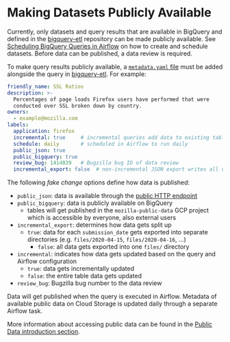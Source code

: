 # Making Datasets Publicly Available

Currently, only datasets and query results that are available in BigQuery and 
defined in the [bigquery-etl][bigquery_etl] repository can be made publicly available. 
See [Scheduling BigQuery Queries in Airflow](../cookbooks/bigquery-airflow.md)
on how to create and schedule datasets. Before data can be published, a data review is
required.

To make query results publicly available, a [`metadata.yaml` file][bigquery_etl_metadata] 
must be added alongside the query in [bigquery-etl][bigquery_etl]. For example:

```yaml
friendly_name: SSL Ratios
description: >-
  Percentages of page loads Firefox users have performed that were 
  conducted over SSL broken down by country.
owners:
  - example@mozilla.com
labels:
  application: firefox
  incremental: true     # incremental queries add data to existing tables
  schedule: daily       # scheduled in Airflow to run daily
  public_json: true
  public_bigquery: true
  review_bug: 1414839   # Bugzilla bug ID of data review
  incremental_export: false  # non-incremental JSON export writes all data to a single location
```

The following *fake change* options define how data is published:
* `public_json`: data is available through the [public HTTP endpoint][public_data_endpoint]
* `public_bigquery`: data is publicly available on BigQuery
    * tables will get published in the `mozilla-public-data` GCP project which is accessible
    by everyone, also external users
* `incremental_export`: determines how data gets split up
  * `true`: data for each `submission_date` gets exported into separate directories (e.g.
    `files/2020-04-15`, `files/2020-04-16`, ...)
    * `false`: all data gets exported into one `files/` directory
* `incremental`: indicates how data gets updated based on the query and Airflow configuration
    * `true`: data gets incrementally updated
    * `false`: the entire table data gets updated
* `review_bug`: Bugzilla bug number to the data review

Data will get published when the query is executed in Airflow. Metadata of available public
data on Cloud Storage is updated daily through a separate Airflow task. 

More information about accessing public data can be found in the
[Public Data introduction section](index.md).

[bigquery_etl]: https://github.com/mozilla/bigquery-etl
[bigquery_etl_metadata]: https://github.com/mozilla/bigquery-etl#query-metadata
[public_data_endpoint]: https://public-data.telemetry.mozilla.org

